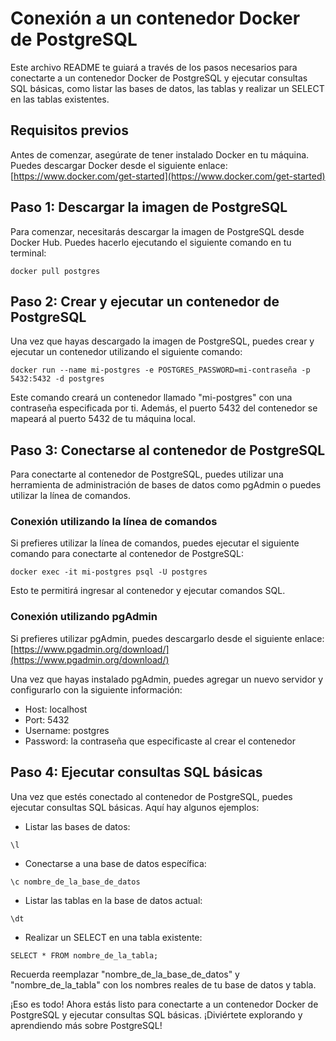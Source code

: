 # Conexión a un contenedor Docker de PostgreSQL

Este archivo README te guiará a través de los pasos necesarios para conectarte a un contenedor Docker de PostgreSQL y ejecutar consultas SQL básicas, como listar las bases de datos, las tablas y realizar un SELECT en las tablas existentes.

## Requisitos previos
Antes de comenzar, asegúrate de tener instalado Docker en tu máquina. Puedes descargar Docker desde el siguiente enlace: [https://www.docker.com/get-started](https://www.docker.com/get-started)

## Paso 1: Descargar la imagen de PostgreSQL
Para comenzar, necesitarás descargar la imagen de PostgreSQL desde Docker Hub. Puedes hacerlo ejecutando el siguiente comando en tu terminal:

```
docker pull postgres
```

## Paso 2: Crear y ejecutar un contenedor de PostgreSQL
Una vez que hayas descargado la imagen de PostgreSQL, puedes crear y ejecutar un contenedor utilizando el siguiente comando:

```
docker run --name mi-postgres -e POSTGRES_PASSWORD=mi-contraseña -p 5432:5432 -d postgres
```

Este comando creará un contenedor llamado "mi-postgres" con una contraseña especificada por ti. Además, el puerto 5432 del contenedor se mapeará al puerto 5432 de tu máquina local.

## Paso 3: Conectarse al contenedor de PostgreSQL
Para conectarte al contenedor de PostgreSQL, puedes utilizar una herramienta de administración de bases de datos como pgAdmin o puedes utilizar la línea de comandos.

### Conexión utilizando la línea de comandos
Si prefieres utilizar la línea de comandos, puedes ejecutar el siguiente comando para conectarte al contenedor de PostgreSQL:

```
docker exec -it mi-postgres psql -U postgres
```

Esto te permitirá ingresar al contenedor y ejecutar comandos SQL.

### Conexión utilizando pgAdmin
Si prefieres utilizar pgAdmin, puedes descargarlo desde el siguiente enlace: [https://www.pgadmin.org/download/](https://www.pgadmin.org/download/)

Una vez que hayas instalado pgAdmin, puedes agregar un nuevo servidor y configurarlo con la siguiente información:

- Host: localhost
- Port: 5432
- Username: postgres
- Password: la contraseña que especificaste al crear el contenedor

## Paso 4: Ejecutar consultas SQL básicas
Una vez que estés conectado al contenedor de PostgreSQL, puedes ejecutar consultas SQL básicas. Aquí hay algunos ejemplos:

- Listar las bases de datos:

```
\l
```

- Conectarse a una base de datos específica:

```
\c nombre_de_la_base_de_datos
```

- Listar las tablas en la base de datos actual:

```
\dt
```

- Realizar un SELECT en una tabla existente:

```
SELECT * FROM nombre_de_la_tabla;
```

Recuerda reemplazar "nombre_de_la_base_de_datos" y "nombre_de_la_tabla" con los nombres reales de tu base de datos y tabla.

¡Eso es todo! Ahora estás listo para conectarte a un contenedor Docker de PostgreSQL y ejecutar consultas SQL básicas. ¡Diviértete explorando y aprendiendo más sobre PostgreSQL!

